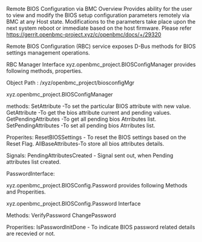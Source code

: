 Remote BIOS Configuration via BMC
Overview
Provides ability for the user to view and modify the
BIOS setup configuration parameters remotely via BMC at any Host state.
Modifications to the parameters take place upon the next system reboot or
immediate based on the host firmware.
Please refer https://gerrit.openbmc-project.xyz/c/openbmc/docs/+/29320

Remote BIOS Configuration (RBC) service exposes D-Bus methods for
BIOS settings management operations.

RBC Manager Interface
xyz.openbmc_project.BIOSConfigManager provides following methods, properties.

Object Path : /xyz/openbmc_project/biosconfigMgr

xyz.openbmc_project.BIOSConfigManager

methods:
SetAttribute -To set the particular BIOS attribute  with new value.
GetAttribute -To get the bios attribute current and pending values.
GetPendingAttributes -To get all pending bios Atrributes list.
SetPendingAttributes -To set all pending bios Atrributes list.


Properites:
ResetBIOSSettings  - To reset the BIOS settings based on the Reset Flag.
AllBaseAttributes-To store all bios attributes details.

Signals:
PendingAttributesCreated - Signal sent out, when Pending attributes list created.

PasswordInterface:

xyz.openbmc_project.BIOSConfig.Password provides following Methods and Properities.

xyz.openbmc_project.BIOSConfig.Password Interface

Methods:
VerifyPassword
ChangePassword

Properities:
IsPasswordInitDone - To indicate BIOS password related details are recevied or not.



